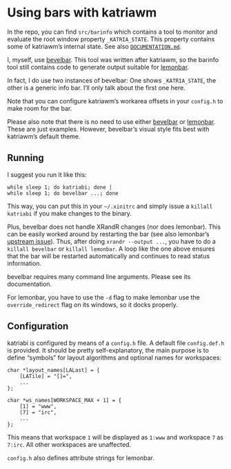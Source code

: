 Using bars with katriawm
========================

In the repo, you can find `src/barinfo` which contains a tool to monitor
and evaluate the root window property `_KATRIA_STATE`. This property
contains some of katriawm’s internal state. See also
[`DOCUMENTATION.md`][katriadoc].

I, myself, use [bevelbar]. This tool was written after katriawm, so the
barinfo tool still contains code to generate output suitable for
[lemonbar].

In fact, I do use two instances of bevelbar: One shows `_KATRIA_STATE`,
the other is a generic info bar. I’ll only talk about the first one
here.

Note that you can configure katriawm’s workarea offsets in your
`config.h` to make room for the bar.

Please also note that there is no need to use either [bevelbar] or
[lemonbar]. These are just examples. However, bevelbar’s visual style
fits best with katriawm’s default theme.

[bevelbar]: https://github.com/vain/bevelbar
[lemonbar]: https://github.com/LemonBoy/bar
[katriadoc]: DOCUMENTATION.md

Running
-------

I suggest you run it like this:

    while sleep 1; do katriabi; done |
    while sleep 1; do bevelbar ...; done

This way, you can put this in your `~/.xinitrc` and simply issue a
`killall katriabi` if you make changes to the binary.

Plus, bevelbar does not handle XRandR changes (nor does lemonbar). This
can be easily worked around by restarting the bar (see also lemonbar’s
[upstream issue][is]). Thus, after doing `xrandr --output ...`, you have
to do a `killall bevelbar` or `killall lemonbar`. A loop like the one
above ensures that the bar will be restarted automatically and continues
to read status information.

bevelbar requires many command line arguments. Please see its
documentation.

For lemonbar, you have to use the `-d` flag to make lemonbar use the
`override_redirect` flag on its windows, so it docks properly.

[is]: https://github.com/LemonBoy/bar/issues/135

Configuration
-------------

katriabi is configured by means of a `config.h` file. A default file
`config.def.h` is provided. It should be pretty self-explanatory, the
main purpose is to define “symbols” for layout algorithms and optional
names for workspaces:

    char *layout_names[LALast] = {
        [LATile] = "[]=",
        ...
    };

    char *ws_names[WORKSPACE_MAX + 1] = {
        [1] = "www",
        [7] = "irc",
        ...
    };

This means that workspace `1` will be displayed as `1:www` and workspace
`7` as `7:irc`. All other workspaces are unaffected.

`config.h` also defines attribute strings for lemonbar.
